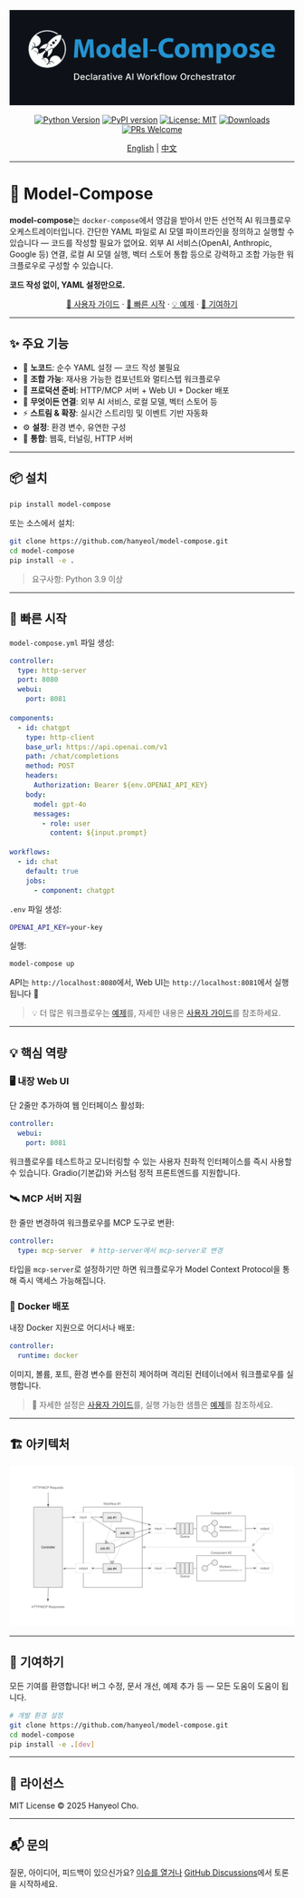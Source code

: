 <div align="center">

![model-compose - 선언적 AI 워크플로우 오케스트레이터](docs/images/main-banner.png)

[![Python Version](https://img.shields.io/badge/python-3.9+-blue.svg)](https://python.org)
[![PyPI version](https://img.shields.io/pypi/v/model-compose.svg)](https://pypi.org/project/model-compose/)
[![License: MIT](https://img.shields.io/badge/License-MIT-yellow.svg)](https://opensource.org/licenses/MIT)
[![Downloads](https://pepy.tech/badge/model-compose)](https://pepy.tech/project/model-compose)
[![PRs Welcome](https://img.shields.io/badge/PRs-welcome-brightgreen.svg)](http://makeapullrequest.com)

[English](README.md) | [中文](README.zh-cn.md)

</div>

---

# 🤖 Model-Compose

**model-compose**는 `docker-compose`에서 영감을 받아서 만든 선언적 AI 워크플로우 오케스트레이터입니다. 간단한 YAML 파일로 AI 모델 파이프라인을 정의하고 실행할 수 있습니다 — 코드를 작성할 필요가 없어요. 외부 AI 서비스(OpenAI, Anthropic, Google 등) 연결, 로컬 AI 모델 실행, 벡터 스토어 통합 등으로 강력하고 조합 가능한 워크플로우로 구성할 수 있습니다.

**코드 작성 없이, YAML 설정만으로.**

<div align="center">

[📖 사용자 가이드](docs/user-guide/ko/README.md) · [🚀 빠른 시작](#-빠른-시작) · [💡 예제](examples/README.ko.md) · [🤝 기여하기](#-기여하기)

</div>

---

## ✨ 주요 기능

- 🎨 **노코드**: 순수 YAML 설정 — 코드 작성 불필요
- 🔄 **조합 가능**: 재사용 가능한 컴포넌트와 멀티스텝 워크플로우
- 🚀 **프로덕션 준비**: HTTP/MCP 서버 + Web UI + Docker 배포
- 🔌 **무엇이든 연결**: 외부 AI 서비스, 로컬 모델, 벡터 스토어 등
- ⚡ **스트림 & 확장**: 실시간 스트리밍 및 이벤트 기반 자동화
- ⚙️ **설정**: 환경 변수, 유연한 구성
- 🔗 **통합**: 웹훅, 터널링, HTTP 서버

---


## 📦 설치

```bash
pip install model-compose
```

또는 소스에서 설치:

```bash
git clone https://github.com/hanyeol/model-compose.git
cd model-compose
pip install -e .
```

> 요구사항: Python 3.9 이상

---

## 🚀 빠른 시작

`model-compose.yml` 파일 생성:

```yaml
controller:
  type: http-server
  port: 8080
  webui:
    port: 8081

components:
  - id: chatgpt
    type: http-client
    base_url: https://api.openai.com/v1
    path: /chat/completions
    method: POST
    headers:
      Authorization: Bearer ${env.OPENAI_API_KEY}
    body:
      model: gpt-4o
      messages:
        - role: user
          content: ${input.prompt}

workflows:
  - id: chat
    default: true
    jobs:
      - component: chatgpt
```

`.env` 파일 생성:

```bash
OPENAI_API_KEY=your-key
```

실행:

```bash
model-compose up
```

API는 `http://localhost:8080`에서, Web UI는 `http://localhost:8081`에서 실행됩니다 🎉

> 💡 더 많은 워크플로우는 [예제](examples/README.ko.md)를, 자세한 내용은 [사용자 가이드](docs/user-guide/ko/README.md)를 참조하세요.

---
## 💡 핵심 역량

### 🖥️ 내장 Web UI
단 2줄만 추가하여 웹 인터페이스 활성화:
```yaml
controller:
  webui:
    port: 8081
```
워크플로우를 테스트하고 모니터링할 수 있는 사용자 친화적 인터페이스를 즉시 사용할 수 있습니다. Gradio(기본값)와 커스텀 정적 프론트엔드를 지원합니다.

### 🛰️ MCP 서버 지원
한 줄만 변경하여 워크플로우를 MCP 도구로 변환:
```yaml
controller:
  type: mcp-server  # http-server에서 mcp-server로 변경
```
타입을 `mcp-server`로 설정하기만 하면 워크플로우가 Model Context Protocol을 통해 즉시 액세스 가능해집니다.

### 🐳 Docker 배포
내장 Docker 지원으로 어디서나 배포:
```yaml
controller:
  runtime: docker
```
이미지, 볼륨, 포트, 환경 변수를 완전히 제어하며 격리된 컨테이너에서 워크플로우를 실행합니다.

> 📖 자세한 설정은 [사용자 가이드](docs/user-guide/ko/README.md)를, 실행 가능한 샘플은 [예제](examples/README.ko.md)를 참조하세요.

---
## 🏗 아키텍처

![아키텍처 다이어그램](docs/images/architecture-diagram.png)

---

## 🤝 기여하기
모든 기여를 환영합니다!
버그 수정, 문서 개선, 예제 추가 등 — 모든 도움이 도움이 됩니다.

```bash
# 개발 환경 설정
git clone https://github.com/hanyeol/model-compose.git
cd model-compose
pip install -e .[dev]
```

---

## 📄 라이선스
MIT License © 2025 Hanyeol Cho.

---

## 📬 문의
질문, 아이디어, 피드백이 있으신가요? [이슈를 열거나](https://github.com/hanyeol/model-compose/issues) [GitHub Discussions](https://github.com/hanyeol/model-compose/discussions)에서 토론을 시작하세요.
